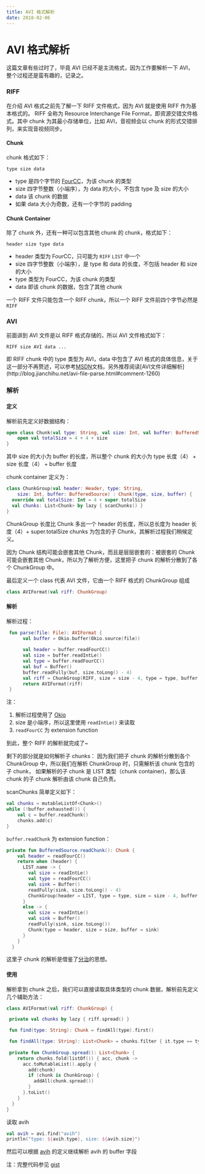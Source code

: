 ```yaml
---
title: AVI 格式解析
date: 2018-02-06
---
```

# AVI 格式解析

这篇文章有些过时了，毕竟 AVI 已经不是主流格式，因为工作要解析一下 AVI，整个过程还是蛮有趣的，记录之。

### RIFF

在介绍 AVI 格式之前先了解一下 RIFF 文件格式，因为 AVI 就是使用 RIFF 作为基本格式的。
RIFF 全称为 Resource Interchange File Format，即资源交错文件格式。其中 chunk 为其最小存储单位，比如 AVI，音视频会以 chunk 的形式交错排列，来实现音视频同步。

#### Chunk

chunk 格式如下：

```
type size data
```

+ type 是四个字节的 [FourCC](https://en.wikipedia.org/wiki/FourCC)，为该 chunk 的类型
+ size 四字节整数（小端序），为 data 的大小，不包含 type 及 size 的大小
+ data 该 chunk 的数据
+ 如果 data 大小为奇数，还有一个字节的 padding

#### Chunk Container

除了 chunk 外，还有一种可以包含其他 chunk 的 chunk，格式如下：

```
header size type data
```

+ header 类型为 FourCC，只可能为 `RIFF` `LIST` 中一个
+ size 四字节整数（小端序），是 type 和 data 的长度，不包括 header 和 size 的大小
+ type 类型为 FourCC，为该 chunk 的类型
+ data 即该 chunk 的数据，包含了其他 chunk

一个 RIFF 文件只能包含一个 RIFF chunk，所以一个 RIFF 文件前四个字节必然是 `RIFF`

### AVI 

前面讲到 AVI 文件是以 RIFF 格式存储的，所以 AVI 文件格式如下：

```
RIFF size AVI data ...
```
即 RIFF chunk 中的 type 类型为 AVI，data 中包含了 AVI 格式的具体信息，关于这一部分不再赘述，可以参考[MSDN](https://msdn.microsoft.com/en-us/library/windows/desktop/dd318189(v=vs.85).aspx)文档，另外推荐阅读[AVI文件详细解析](http://blog.jianchihu.net/avi-file-parse.html#comment-1260)

### 解析

#### 定义

解析前先定义好数据结构：

```kotlin
open class Chunk(val type: String, val size: Int, val buffer: BufferedSource) {
    open val totalSize = 4 + 4 + size
}
```
其中 size 的大小为 buffer 的长度，所以整个 chunk 的大小为 type 长度（4） + size 长度（4） + buffer 长度

chunk container 定义为：

```kotlin
class ChunkGroup(val header: Header, type: String,
    size: Int, buffer: BufferedSource) : Chunk(type, size, buffer) {
  override val totalSize: Int = 4 + super.totalSize 
  val chunks: List<Chunk> by lazy { scanChunks() }
}
```
ChunkGroup 长度比 Chunk 多出一个 header 的长度，所以总长度为 header 长度（4）+ super.totalSize
chunks 为包含的子 Chunk，其解析过程我们稍候定义。

因为 Chunk 结构可能会嵌套其他 Chunk，而且是层层嵌套的：被嵌套的 Chunk 可能会嵌套其他 Chunk，所以为了解析方便，这里把子 chunk 的解析分散到了各个 ChunkGroup 中。

最后定义一个 class 代表 AVI 文件，它由一个 RIFF 格式的 ChunkGroup 组成

```kotlin
class AVIFormat(val riff: ChunkGroup)
```

#### 解析

解析过程：

```kotlin
 fun parse(file: File): AVIFormat {
	  val buffer = Okio.buffer(Okio.source(file))
	  
	  val header = buffer.readFourCC()
	  val size = buffer.readIntLe()
	  val type = buffer.readFourCC()
	  val buf = Buffer()
	  buffer.readFully(buf, size.toLong() - 4)
	  val riff = ChunkGroup(RIFF, size = size - 4, type = type, buffer = buf)
	  return AVIFormat(riff)
 }
```

注：

1. 解析过程使用了 [Okio](https://github.com/square/okio)
2. size 是小端序，所以这里使用 `readIntLe()` 来读取
3. `readFourCC` 为 extension function

到此，整个 RIFF 的解析就完成了~

剩下的部分就是如何解析子 chunks：
因为我们把子 chunk 的解析分散到各个 ChunkGroup 中，所以我们在解析 ChunkGroup 时，只需解析该 chunk 包含的子 chunk， 如果解析的子 chunk 是 LIST 类型（chunk container)，那么该 chunk 的子 chunk 解析由该 chunk 自己负责。

scanChunks 简单定义如下：

```kotlin
val chunks = mutableListOf<Chunk>()
while (!buffer.exhausted()) {
    val c = buffer.readChunk()
    chunks.add(c)
}
```

`buffer.readChunk` 为 extension function：

```kotlin
private fun BufferedSource.readChunk(): Chunk {
    val header = readFourCC()
    return when (header) {
      LIST.name -> {
        val size = readIntLe()
        val type = readFourCC()
        val sink = Buffer()
        readFully(sink, size.toLong() - 4)
        ChunkGroup(header = LIST, type = type, size = size - 4, buffer = sink)
      }
      else -> {
        val size = readIntLe()
        val sink = Buffer()
        readFully(sink, size.toLong())
        Chunk(type = header, size = size, buffer = sink)
      }
    }
  }
```

这里子 chunk 的解析是借鉴了[分治](https://zh.wikipedia.org/wiki/%E5%88%86%E6%B2%BB%E6%B3%95)的思想。

#### 使用

解析拿到 chunk 之后，我们可以直接读取具体类型的 chunk 数据，解析前先定义几个辅助方法：


```kotlin
class AVIFormat(val riff: ChunkGroup) {

 private val chunks by lazy { riff.spread() }

 fun find(type: String): Chunk = findAll(type).first()

 fun findAll(type: String): List<Chunk> = chunks.filter { it.type == type }
 
 private fun ChunkGroup.spread(): List<Chunk> {
    return chunks.fold(listOf()) { acc, chunk ->
      acc.toMutableList().apply {
        add(chunk)
        if (chunk is ChunkGroup) {
          addAll(chunk.spread())
        }
      }.toList()
    }
  }
}
```

读取 avih

```kotlin
val avih = avi.find("avih")
println("type: ${avih.type}, size: ${avih.size}")
```
然后可以根据 [avih](https://msdn.microsoft.com/en-us/library/windows/desktop/dd318180(v=vs.85).aspx) 的定义继续解析 avih 的 buffer 字段

注：完整代码参见 [gist](https://gist.github.com/twocity/dce4b79884a8dfd73dd3fa4fffbb26ee)

